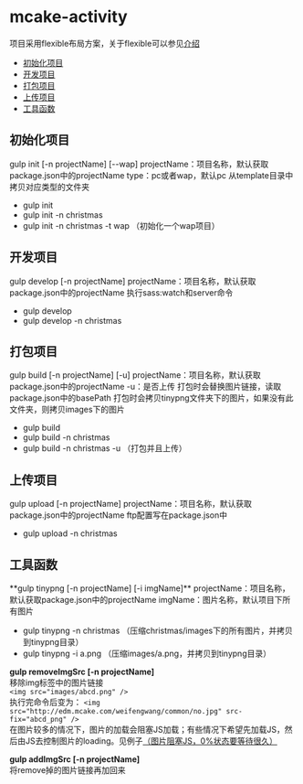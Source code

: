 # mcake-activity
项目采用flexible布局方案，关于flexible可以参见[介绍](http://www.w3cplus.com/mobile/lib-flexible-for-html5-layout.html)
* [初始化项目](#init)
* [开发项目](#develop)
* [打包项目](#build)
* [上传项目](#upload)
* [工具函数](#tools)

<h2 id="init">初始化项目</h2>
gulp init [-n projectName] [--wap]
projectName：项目名称，默认获取package.json中的projectName  
type：pc或者wap，默认pc  
从template目录中拷贝对应类型的文件夹

* gulp init
* gulp init -n christmas
* gulp init -n christmas -t wap （初始化一个wap项目）

<h2 id="develop">开发项目</h2>
gulp develop [-n projectName]  
projectName：项目名称，默认获取package.json中的projectName  
执行sass:watch和server命令

* gulp develop
* gulp develop -n christmas

<h2 id="build">打包项目</h2>
gulp build [-n projectName] [-u]  
projectName：项目名称，默认获取package.json中的projectName  
-u：是否上传  
打包时会替换图片链接，读取package.json中的basePath
打包时会拷贝tinypng文件夹下的图片，如果没有此文件夹，则拷贝images下的图片

* gulp build
* gulp build -n christmas
* gulp build -n christmas -u （打包并且上传）

<h2 id="upload">上传项目</h2>
gulp upload [-n projectName]  
projectName：项目名称，默认获取package.json中的projectName  
ftp配置写在package.json中

* gulp upload -n christmas

<h2 id="tools">工具函数</h2>
**gulp tinypng [-n projectName] [-i imgName]**  
projectName：项目名称，默认获取package.json中的projectName  
imgName：图片名称，默认项目下所有图片

* gulp tinypng -n christmas （压缩christmas/images下的所有图片，并拷贝到tinypng目录）
* gulp tinypng -i a.png （压缩images/a.png，并拷贝到tinypng目录）

**gulp removeImgSrc [-n projectName]**  
移除img标签中的图片链接  
`<img src="images/abcd.png" />`  
执行完命令后变为：
`<img src="http://edm.mcake.com/weifengwang/common/no.jpg" src-fix="abcd_png" />`  
在图片较多的情况下，图片的加载会阻塞JS加载；有些情况下希望先加载JS，然后由JS去控制图片的loading。见例子[（图片阻塞JS，0%状态要等待很久）](http://edm.mcake.com/weifengwang/bugExample/loadingImgBug/)

**gulp addImgSrc [-n projectName]**  
将remove掉的图片链接再加回来
